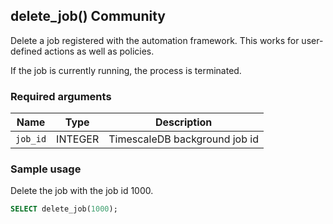 ## delete_job() <tag type="community">Community</tag>

Delete a job registered with the automation framework.
This works for user-defined actions as well as policies.

If the job is currently running, the process is terminated.

### Required arguments

|Name|Type|Description|
|---|---|---|
|`job_id`| INTEGER |  TimescaleDB background job id |

### Sample usage

Delete the job with the job id 1000.

```sql
SELECT delete_job(1000);
```
